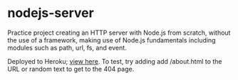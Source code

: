 # nodejs-server

Practice project creating an HTTP server with Node.js from scratch, without the use of a framework, making use of Node.js fundamentals including modules such as path, url, fs, and event.

Deployed to Heroku; [view here](https://pacific-wildwood-87458.herokuapp.com/). To test, try adding add /about.html to the URL or random text to get to the 404 page.
